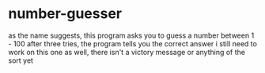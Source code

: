 # number-guesser
as the name suggests, this program asks you to guess a number between 1 - 100
after three tries, the program tells you the correct answer
i still need to work on this one as well, there isn't a victory message or anything of the sort yet

